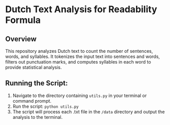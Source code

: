# Dutch Text Analysis for Readability Formula

## Overview

This repository analyzes Dutch text to count the number of sentences, words, and syllables. It tokenizes the input text into sentences and words, filters out punctuation marks, and computes syllables in each word to provide statistical analysis.

## Running the Script:
1. Navigate to the directory containing `utils.py` in your terminal or command prompt.
2. Run the script:
`python utils.py`
3. The script will process each .txt file in the `/data` directory and output the analysis to the terminal.